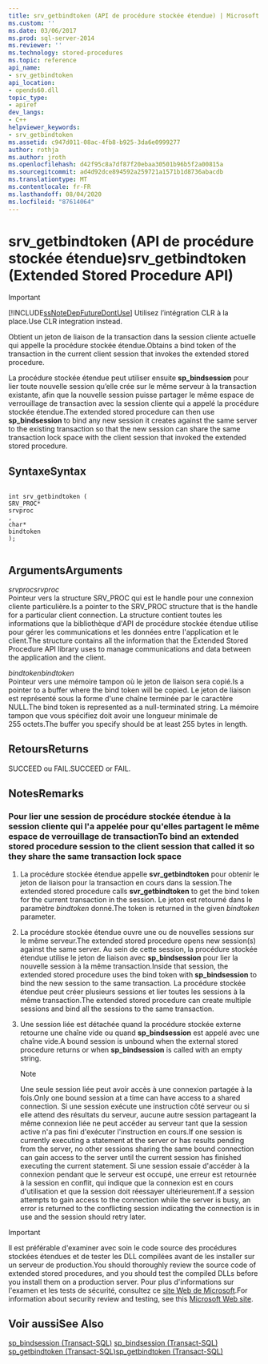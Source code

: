 ```yaml
---
title: srv_getbindtoken (API de procédure stockée étendue) | Microsoft Docs
ms.custom: ''
ms.date: 03/06/2017
ms.prod: sql-server-2014
ms.reviewer: ''
ms.technology: stored-procedures
ms.topic: reference
api_name:
- srv_getbindtoken
api_location:
- opends60.dll
topic_type:
- apiref
dev_langs:
- C++
helpviewer_keywords:
- srv_getbindtoken
ms.assetid: c947d011-08ac-4fb8-b925-3da6e0999277
author: rothja
ms.author: jroth
ms.openlocfilehash: d42f95c8a7df87f20ebaa30501b96b5f2a00815a
ms.sourcegitcommit: ad4d92dce894592a259721a1571b1d8736abacdb
ms.translationtype: MT
ms.contentlocale: fr-FR
ms.lasthandoff: 08/04/2020
ms.locfileid: "87614064"
---
```

# <a name="srv_getbindtoken-extended-stored-procedure-api"></a><span data-ttu-id="486a5-102">srv_getbindtoken (API de procédure stockée étendue)</span><span class="sxs-lookup"><span data-stu-id="486a5-102">srv_getbindtoken (Extended Stored Procedure API)</span></span>
    
> [!IMPORTANT]  
>  [!INCLUDE[ssNoteDepFutureDontUse](../../includes/ssnotedepfuturedontuse-md.md)] <span data-ttu-id="486a5-103">Utilisez l’intégration CLR à la place.</span><span class="sxs-lookup"><span data-stu-id="486a5-103">Use CLR integration instead.</span></span>  
  
 <span data-ttu-id="486a5-104">Obtient un jeton de liaison de la transaction dans la session cliente actuelle qui appelle la procédure stockée étendue.</span><span class="sxs-lookup"><span data-stu-id="486a5-104">Obtains a bind token of the transaction in the current client session that invokes the extended stored procedure.</span></span>  
  
 <span data-ttu-id="486a5-105">La procédure stockée étendue peut utiliser ensuite **sp_bindsession** pour lier toute nouvelle session qu’elle crée sur le même serveur à la transaction existante, afin que la nouvelle session puisse partager le même espace de verrouillage de transaction avec la session cliente qui a appelé la procédure stockée étendue.</span><span class="sxs-lookup"><span data-stu-id="486a5-105">The extended stored procedure can then use **sp_bindsession** to bind any new session it creates against the same server to the existing transaction so that the new session can share the same transaction lock space with the client session that invoked the extended stored procedure.</span></span>  
  
## <a name="syntax"></a><span data-ttu-id="486a5-106">Syntaxe</span><span class="sxs-lookup"><span data-stu-id="486a5-106">Syntax</span></span>  
  
```  
  
int srv_getbindtoken (  
SRV_PROC*  
srvproc  
,  
char*  
bindtoken  
);  
  
```  
  
## <a name="arguments"></a><span data-ttu-id="486a5-107">Arguments</span><span class="sxs-lookup"><span data-stu-id="486a5-107">Arguments</span></span>  
 <span data-ttu-id="486a5-108">*srvproc*</span><span class="sxs-lookup"><span data-stu-id="486a5-108">*srvproc*</span></span>  
 <span data-ttu-id="486a5-109">Pointeur vers la structure SRV_PROC qui est le handle pour une connexion cliente particulière.</span><span class="sxs-lookup"><span data-stu-id="486a5-109">Is a pointer to the SRV_PROC structure that is the handle for a particular client connection.</span></span> <span data-ttu-id="486a5-110">La structure contient toutes les informations que la bibliothèque d'API de procédure stockée étendue utilise pour gérer les communications et les données entre l'application et le client.</span><span class="sxs-lookup"><span data-stu-id="486a5-110">The structure contains all the information that the Extended Stored Procedure API library uses to manage communications and data between the application and the client.</span></span>  
  
 <span data-ttu-id="486a5-111">*bindtoken*</span><span class="sxs-lookup"><span data-stu-id="486a5-111">*bindtoken*</span></span>  
 <span data-ttu-id="486a5-112">Pointeur vers une mémoire tampon où le jeton de liaison sera copié.</span><span class="sxs-lookup"><span data-stu-id="486a5-112">Is a pointer to a buffer where the bind token will be copied.</span></span> <span data-ttu-id="486a5-113">Le jeton de liaison est représenté sous la forme d'une chaîne terminée par le caractère NULL.</span><span class="sxs-lookup"><span data-stu-id="486a5-113">The bind token is represented as a null-terminated string.</span></span> <span data-ttu-id="486a5-114">La mémoire tampon que vous spécifiez doit avoir une longueur minimale de 255 octets.</span><span class="sxs-lookup"><span data-stu-id="486a5-114">The buffer you specify should be at least 255 bytes in length.</span></span>  
  
## <a name="returns"></a><span data-ttu-id="486a5-115">Retours</span><span class="sxs-lookup"><span data-stu-id="486a5-115">Returns</span></span>  
 <span data-ttu-id="486a5-116">SUCCEED ou FAIL.</span><span class="sxs-lookup"><span data-stu-id="486a5-116">SUCCEED or FAIL.</span></span>  
  
## <a name="remarks"></a><span data-ttu-id="486a5-117">Notes</span><span class="sxs-lookup"><span data-stu-id="486a5-117">Remarks</span></span>  
  
### <a name="to-bind-an-extended-stored-procedure-session-to-the-client-session-that-called-it-so-they-share-the-same-transaction-lock-space"></a><span data-ttu-id="486a5-118">Pour lier une session de procédure stockée étendue à la session cliente qui l'a appelée pour qu'elles partagent le même espace de verrouillage de transaction</span><span class="sxs-lookup"><span data-stu-id="486a5-118">To bind an extended stored procedure session to the client session that called it so they share the same transaction lock space</span></span>  
  
1.  <span data-ttu-id="486a5-119">La procédure stockée étendue appelle **svr_getbindtoken** pour obtenir le jeton de liaison pour la transaction en cours dans la session.</span><span class="sxs-lookup"><span data-stu-id="486a5-119">The extended stored procedure calls **svr_getbindtoken** to get the bind token for the current transaction in the session.</span></span> <span data-ttu-id="486a5-120">Le jeton est retourné dans le paramètre *bindtoken* donné.</span><span class="sxs-lookup"><span data-stu-id="486a5-120">The token is returned in the given *bindtoken* parameter.</span></span>  
  
2.  <span data-ttu-id="486a5-121">La procédure stockée étendue ouvre une ou de nouvelles sessions sur le même serveur.</span><span class="sxs-lookup"><span data-stu-id="486a5-121">The extended stored procedure opens new session(s) against the same server.</span></span> <span data-ttu-id="486a5-122">Au sein de cette session, la procédure stockée étendue utilise le jeton de liaison avec **sp_bindsession** pour lier la nouvelle session à la même transaction.</span><span class="sxs-lookup"><span data-stu-id="486a5-122">Inside that session, the extended stored procedure uses the bind token with **sp_bindsession** to bind the new session to the same transaction.</span></span> <span data-ttu-id="486a5-123">La procédure stockée étendue peut créer plusieurs sessions et lier toutes les sessions à la même transaction.</span><span class="sxs-lookup"><span data-stu-id="486a5-123">The extended stored procedure can create multiple sessions and bind all the sessions to the same transaction.</span></span>  
  
3.  <span data-ttu-id="486a5-124">Une session liée est détachée quand la procédure stockée externe retourne une chaîne vide ou quand **sp_bindsession** est appelé avec une chaîne vide.</span><span class="sxs-lookup"><span data-stu-id="486a5-124">A bound session is unbound when the external stored procedure returns or when **sp_bindsession** is called with an empty string.</span></span>  
  
    > [!NOTE]  
    >  <span data-ttu-id="486a5-125">Une seule session liée peut avoir accès à une connexion partagée à la fois.</span><span class="sxs-lookup"><span data-stu-id="486a5-125">Only one bound session at a time can have access to a shared connection.</span></span> <span data-ttu-id="486a5-126">Si une session exécute une instruction côté serveur ou si elle attend des résultats du serveur, aucune autre session partageant la même connexion liée ne peut accéder au serveur tant que la session active n'a pas fini d'exécuter l'instruction en cours.</span><span class="sxs-lookup"><span data-stu-id="486a5-126">If one session is currently executing a statement at the server or has results pending from the server, no other sessions sharing the same bound connection can gain access to the server until the current session has finished executing the current statement.</span></span> <span data-ttu-id="486a5-127">Si une session essaie d'accéder à la connexion pendant que le serveur est occupé, une erreur est retournée à la session en conflit, qui indique que la connexion est en cours d'utilisation et que la session doit réessayer ultérieurement.</span><span class="sxs-lookup"><span data-stu-id="486a5-127">If a session attempts to gain access to the connection while the server is busy, an error is returned to the conflicting session indicating the connection is in use and the session should retry later.</span></span>  
  
> [!IMPORTANT]  
>  <span data-ttu-id="486a5-128">Il est préférable d'examiner avec soin le code source des procédures stockées étendues et de tester les DLL compilées avant de les installer sur un serveur de production.</span><span class="sxs-lookup"><span data-stu-id="486a5-128">You should thoroughly review the source code of extended stored procedures, and you should test the compiled DLLs before you install them on a production server.</span></span> <span data-ttu-id="486a5-129">Pour plus d'informations sur l'examen et les tests de sécurité, consultez ce [site Web de Microsoft](https://go.microsoft.com/fwlink/?LinkID=54761&amp;clcid=0x409https://msdn.microsoft.com/security/).</span><span class="sxs-lookup"><span data-stu-id="486a5-129">For information about security review and testing, see this [Microsoft Web site](https://go.microsoft.com/fwlink/?LinkID=54761&amp;clcid=0x409https://msdn.microsoft.com/security/).</span></span>  
  
## <a name="see-also"></a><span data-ttu-id="486a5-130">Voir aussi</span><span class="sxs-lookup"><span data-stu-id="486a5-130">See Also</span></span>  
 <span data-ttu-id="486a5-131">[sp_bindsession &#40;Transact-SQL&#41;](/sql/relational-databases/system-stored-procedures/sp-bindsession-transact-sql) </span><span class="sxs-lookup"><span data-stu-id="486a5-131">[sp_bindsession &#40;Transact-SQL&#41;](/sql/relational-databases/system-stored-procedures/sp-bindsession-transact-sql) </span></span>  
 [<span data-ttu-id="486a5-132">sp_getbindtoken &#40;Transact-SQL&#41;</span><span class="sxs-lookup"><span data-stu-id="486a5-132">sp_getbindtoken &#40;Transact-SQL&#41;</span></span>](/sql/relational-databases/system-stored-procedures/sp-getbindtoken-transact-sql)  
  
  
